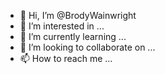 - 👋 Hi, I’m @BrodyWainwright
- 👀 I’m interested in ...
- 🌱 I’m currently learning ...
- 💞️ I’m looking to collaborate on ...
- 📫 How to reach me ...

<!---
BrodyWainwright/BrodyWainwright is a ✨ special ✨ repository because its `README.md` (this file) appears on your GitHub profile.
You can click the Preview link to take a look at your changes.
--->
